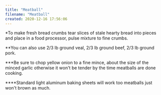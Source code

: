 ```yaml
---
title: "Meatball"
filename: "Meatball"
created: 2020-12-16 17:56:06
---
```

*To make fresh bread crumbs tear slices of stale hearty bread into pieces and place in a food processor, pulse mixture to fine crumbs.

**You can also use 2/3 lb ground veal, 2/3 lb ground beef, 2/3 lb ground pork.

***Be sure to chop yellow onion to a fine mince, about the size of the minced garlic otherwise it won't be tender by the time meatballs are done cooking.

****Standard light aluminum baking sheets will work too meatballs just won't brown as much.
